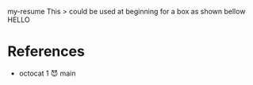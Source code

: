 my-resume
This > could be used at beginning for a box as shown bellow
HELLO
# References

* octocat 1 😈
 main
